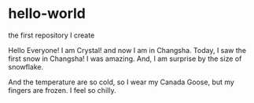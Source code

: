 # hello-world
the first repository I create

Hello Everyone!
I am Crystal! and now I am in Changsha. Today, I saw the first snow in Changsha! 
I was amazing. And, I am surprise by the size of snowflake.

And the temperature are so cold, so I wear my Canada Goose, but my fingers are frozen.
I feel so chilly.
